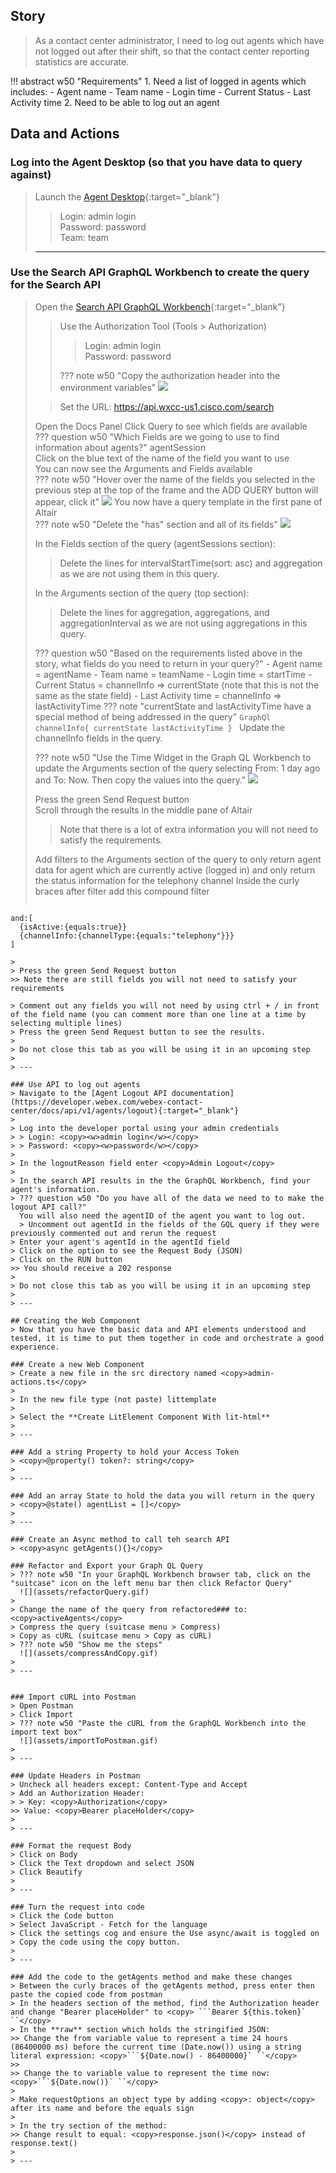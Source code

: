 ## Story
> As a contact center administrator, I need to log out agents which have not logged out after their shift, so that the contact center reporting statistics are accurate. 

!!! abstract w50 "Requirements"
    1. Need a list of logged in agents which includes:
        - Agent name
        - Team name
        - Login time
        - Current Status
        - Last Activity time
    2. Need to be able to log out an agent

## Data and Actions

### Log into the Agent Desktop (so that you have data to query against)
> Launch the [Agent Desktop](https://desktop.wxcc-us1.cisco.com/){:target="_blank"}
>
> > Login: <copy><w>admin login</w></copy>  
> > Password: <copy><w>password</w></copy>  
> > Team: <copy><w>team</w></copy> 
> ---

### Use the Search API GraphQL Workbench to create the query for the Search API 
> Open the [Search API GraphQL Workbench](https://webexcc-sa.github.io/tools/gqlWorkbench/){:target="_blank"}
>
> > Use the Authorization Tool (Tools > Authorization)
> >> Login: <copy><w>admin login</w></copy>  
> >> Password: <copy><w>password</w></copy>
>>
>> ??? note w50 "Copy the authorization header into the environment variables"
    ![](assets/GQL_token.gif)
>
> > Set the URL: <copy>https://api.wxcc-us1.cisco.com/search</copy>
> 
> Open the Docs Panel 
> Click Query to see which fields are available  
> ??? question w50 "Which Fields are we going to use to find information about agents?"
    agentSession  
> Click on the blue text of the name of the field you want to use  
You can now see the Arguments and Fields available  
> ??? note w50 "Hover over the name of the fields you selected in the previous step at the top of the frame and the ADD QUERY button will appear, click it"
    ![](assets/addQuery_agentSession.gif)
> You now have a query template in the first pane of Altair     
> ??? note w50 "Delete the "has" section and all of its fields"
    ![](assets/removeHas_agentSession.gif)
>
> In the Fields section of the query (agentSessions section):  
> > Delete the lines for intervalStartTime(sort: asc) and aggregation as we are not using them in this query.
> 
> In the Arguments section of the query (top section):
>> Delete the lines for aggregation, aggregations, and aggregationInterval as we are not using aggregations in this query.  
>
> ??? question w50 "Based on the requirements listed above in the story, what fields do you need to return in your query?"
     - Agent name = agentName
     - Team name = teamName
     - Login time = startTime
     - Current Status = channelInfo => currentState (note that this is not the same as the state field)
     - Last Activity time = channelInfo => lastActivityTime
    ??? note "currentState and lastActivityTime have a special method of being addressed in the query"
        ```GraphQl
        channelInfo{
            currentState
            lastActivityTime
        }
        ```
        Update the channelInfo fields in the query.
>
> ??? note w50 "Use the Time Widget in the Graph QL Workbench to update the Arguments section of the query selecting From: 1 day ago and To: Now.  Then copy the values into the query."
    ![](assets/timeWidget.gif)
>
> Press the green Send Request button  
> Scroll through the results in the middle pane of Altair  
> > Note that there is a lot of extra information you will not need to satisfy the requirements. 
>
> Add filters to the Arguments section of the query to only return agent data for agent which are currently active (logged in) and only return the status information for the telephony channel
> Inside the curly braces after filter add this compound filter  
> ```GraphQL
    and:[
      {isActive:{equals:true}}
      {channelInfo:{channelType:{equals:"telephony"}}}
    ]
  ```
> 
> Press the green Send Request button 
>> Note there are still fields you will not need to satisfy your requirements

> Comment out any fields you will not need by using ctrl + / in front of the field name (you can comment more than one line at a time by selecting multiple lines)  
> Press the green Send Request button to see the results.
> 
> Do not close this tab as you will be using it in an upcoming step
> 
> ---

### Use API to log out agents
> Navigate to the [Agent Logout API documentation](https://developer.webex.com/webex-contact-center/docs/api/v1/agents/logout){:target="_blank"}
>
> Log into the developer portal using your admin credentials  
> > Login: <copy><w>admin login</w></copy>  
> > Password: <copy><w>password</w></copy> 
>
> In the logoutReason field enter <copy>Admin Logout</copy>
> 
> In the search API results in the the GraphQL Workbench, find your agent's information.
> ??? question w50 "Do you have all of the data we need to to make the logout API call?"
    You will also need the agentID of the agent you want to log out.  
    > Uncomment out agentId in the fields of the GQL query if they were previously commented out and rerun the request
> Enter your agent's agentId in the agentId field  
> Click on the option to see the Request Body (JSON)  
> Click on the RUN button
>> You should receive a 202 response  
> 
> Do not close this tab as you will be using it in an upcoming step  
>
> ---

## Creating the Web Component
> Now that you have the basic data and API elements understood and tested, it is time to put them together in code and orchestrate a good experience.

### Create a new Web Component
> Create a new file in the src directory named <copy>admin-actions.ts</copy>
> 
> In the new file type (not paste) littemplate
>
> Select the **Create LitElement Component With lit-html**
> 
> ---

### Add a string Property to hold your Access Token
> <copy>@property() token?: string</copy>
>
> ---

### Add an array State to hold the data you will return in the query
> <copy>@state() agentList = []</copy>
>
> ---

### Create an Async method to call teh search API
> <copy>async getAgents(){}</copy>

### Refactor and Export your Graph QL Query
> ??? note w50 "In your GraphQL Workbench browser tab, click on the "suitcase" icon on the left menu bar then click Refactor Query"
    ![](assets/refactorQuery.gif)
> 
> Change the name of the query from refactored### to: <copy>activeAgents</copy>  
> Compress the query (suitcase menu > Compress)  
> Copy as cURL (suitcase menu > Copy as cURL)  
> ??? note w50 "Show me the steps"
    ![](assets/compressAndCopy.gif)
>
> ---


### Import cURL into Postman
> Open Postman
> Click Import  
> ??? note w50 "Paste the cURL from the GraphQL Workbench into the import text box"
    ![](assets/importToPostman.gif)
>
> ---

### Update Headers in Postman
> Uncheck all headers except: Content-Type and Accept  
> Add an Authorization Header:  
> > Key: <copy>Authorization</copy>  
>> Value: <copy>Bearer placeHolder</copy>
>
> ---

### Format the request Body
> Click on Body  
> Click the Text dropdown and select JSON  
> Click Beautify  
>
> ---

### Turn the request into code  
> Click the Code button  
> Select JavaScript - Fetch for the language  
> Click the settings cog and ensure the Use async/await is toggled on  
> Copy the code using the copy button.  
>
> --- 

### Add the code to the getAgents method and make these changes
> Between the curly braces of the getAgents method, press enter then paste the copied code from postman  
> In the headers section of the method, find the Authorization header and change "Bearer placeHolder" to <copy> ```Bearer ${this.token}` ``</copy>  
> In the **raw** section which holds the stringified JSON:
>> Change the from variable value to represent a time 24 hours (86400000 ms) before the current time (Date.now()) using a string literal expression: <copy>```${Date.now() - 86400000}` ``</copy>  
>>
>> Change the to variable value to represent the time now: <copy>```${Date.now()}` ``</copy>  
>
> Make requestOptions an object type by adding <copy>: object</copy> after its name and before the equals sign
>
> In the try section of the method:  
>> Change result to equal: <copy>response.json()</copy> instead of response.text()  
>
> ---










